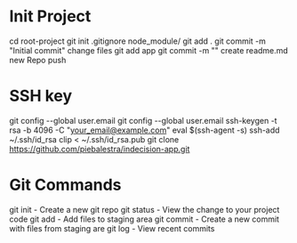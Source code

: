 # Init Project
cd root-project
git init
	.gitignore
	node_module/
git add . 
git commit -m "Initial commit"
change files 
git add app
git commit -m ""
create readme.md
new Repo
push

# SSH key
git config --global user.email 
git config --global user.email 
ssh-keygen -t rsa -b 4096 -C "your_email@example.com"
eval $(ssh-agent -s)
ssh-add ~/.ssh/id_rsa
clip < ~/.ssh/id_rsa.pub
git clone https://github.com/piebalestra/indecision-app.git

# Git Commands
git init - Create a new git repo
git status - View the change to your project code
git add - Add files to staging area
git commit - Create a new commit with files from staging are
git log - View recent commits